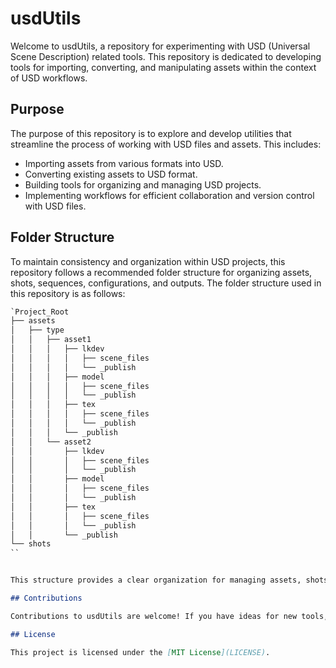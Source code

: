 # usdUtils

Welcome to usdUtils, a repository for experimenting with USD (Universal Scene Description) related tools. This repository is dedicated to developing tools for importing, converting, and manipulating assets within the context of USD workflows.

## Purpose

The purpose of this repository is to explore and develop utilities that streamline the process of working with USD files and assets. This includes:

- Importing assets from various formats into USD.
- Converting existing assets to USD format.
- Building tools for organizing and managing USD projects.
- Implementing workflows for efficient collaboration and version control with USD files.

## Folder Structure

To maintain consistency and organization within USD projects, this repository follows a recommended folder structure for organizing assets, shots, sequences, configurations, and outputs. The folder structure used in this repository is as follows:

```markdown
`Project_Root
├── assets
│   ├── type
│   │   ├── asset1
│   │   │   ├── lkdev
│   │   │   │   ├── scene_files
│   │   │   │   └── _publish
│   │   │   ├── model
│   │   │   │   ├── scene_files
│   │   │   │   └── _publish
│   │   │   ├── tex
│   │   │   │   ├── scene_files
│   │   │   │   └── _publish
│   │   │   └── _publish
│   │   └── asset2
│   │       ├── lkdev
│   │       │   ├── scene_files
│   │       │   └── _publish
│   │       ├── model
│   │       │   ├── scene_files
│   │       │   └── _publish
│   │       ├── tex
│   │       │   ├── scene_files
│   │       │   └── _publish
│   │       └── _publish
└── shots
``


This structure provides a clear organization for managing assets, shots, sequences, configurations, and outputs within a USD project.

## Contributions

Contributions to usdUtils are welcome! If you have ideas for new tools, improvements to existing ones, or bug fixes, feel free to open an issue or pull request. Let's collaborate to make USD workflows more efficient and accessible.

## License

This project is licensed under the [MIT License](LICENSE).

